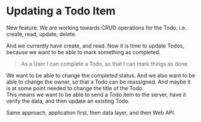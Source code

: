 # Updating a Todo Item
New feature. We are working towards CRUD operations for the Todo, i.e. create, read, update, delete.

And we currently have create, and read. Now it is time to update Todos, because we want to be able to mark something as completed.

> As a User I can complete a Todo, so that I can mark things as done

We want to be able to change the completed status. 
And we also want to be able to change the owner, so that a Todo can be reassigned. And maybe it is at some point needed to change the title of the Todo.\
This means we want to be able to send a Todo item to the server, have it verify the data, and then update an existing Todo.

Same approach, application first, then data layer, and then Web API.

 
